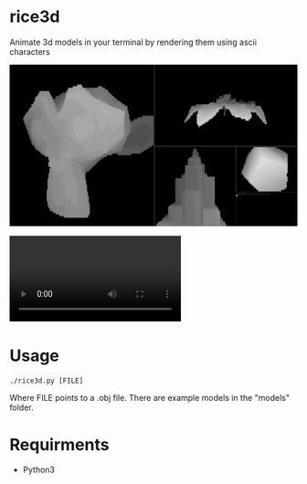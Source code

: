 # rice3d

Animate 3d models in your terminal by rendering them using ascii characters

![Screenshot](256color.png)

![Video](example.webm)

# Usage

```
./rice3d.py [FILE]
```

Where FILE points to a .obj file. There are example models in the "models" folder.

# Requirments

- Python3
